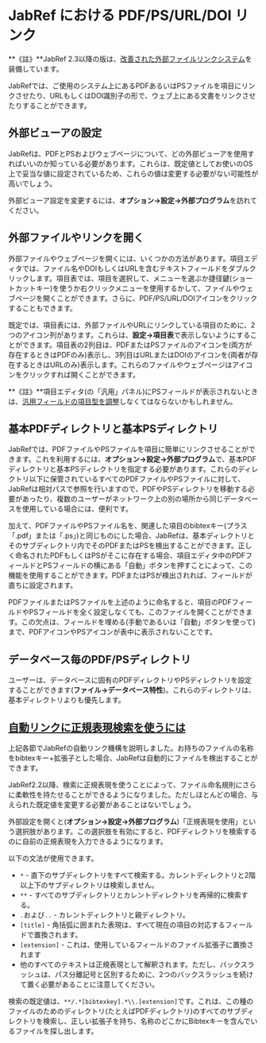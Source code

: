 # JabRef における PDF/PS/URL/DOI リンク

**《註》**JabRef 2.3以降の版は、[改善された外部ファイルリンクシステム](FileLinks.html)を装備しています。

JabRefでは、ご使用のシステム上にあるPDFあるいはPSファイルを項目にリンクさせたり、URLもしくはDOI識別子の形で、ウェブ上にある文書をリンクさせたりすることができます。

## 外部ビューアの設定

JabRefは、PDFとPSおよびウェブページについて、どの外部ビューアを使用すればいいのか知っている必要があります。これらは、既定値としてお使いのOS上で妥当な値に設定されているため、これらの値は変更する必要がない可能性が高いでしょう。

外部ビューア設定を変更するには、**オプション→設定→外部プログラム**を訪れてください。

## 外部ファイルやリンクを開く

外部ファイルやウェブページを開くには、いくつかの方法があります。項目エディタでは、ファイル名やDOIもしくはURLを含むテキストフィールドをダブルクリックします。項目表では、項目を選択して、メニューを選ぶか捷径鍵(ショートカットキー)を使うか右クリックメニューを使用するかして、ファイルやウェブページを開くことができます。さらに、PDF/PS/URL/DOIアイコンをクリックすることもできます。

既定では、項目表には、外部ファイルやURLにリンクしている項目のために、2つのアイコン列があります。これらは、**設定→項目表**で表示しないようにすることができます。項目表の2列目は、PDFまたはPSファイルのアイコンを(両方が存在するときはPDFのみ)表示し、3列目はURLまたはDOIのアイコンを(両者が存在するときはURLのみ)表示します。これらのファイルやウェブページはアイコンをクリックすれば開くことができます。

**《註》**項目エディタ(の「汎用」パネル)にPSフィールドが表示されないときは、[汎用フィールドの項目型を調整](GeneralFields.html)しなくてはならないかもしれません。

## 基本PDFディレクトリと基本PSディレクトリ

JabRefでは、PDFファイルやPSファイルを項目に簡単にリンクさせることができます。これを利用するには、**オプション→設定→外部プログラム**で、基本PDFディレクトリと基本PSディレクトリを指定する必要があります。これらのディレクトリ以下に保管されているすべてのPDFファイルやPSファイルに対して、JabRefは相対パスで参照を行いますので、PDFやPSディレクトリを移動する必要があったり、複数のユーザーがネットワーク上の別の場所から同じデータベースを使用している場合には、便利です。

加えて、PDFファイルやPSファイル名を、関連した項目のbibtexキー(プラス「.pdf」または「.ps」)と同じものにした場合、JabRefは、基本ディレクトリとそのサブディレクトリ内でそのPDFまたはPSを検出することができます。正しく命名されたPDFもしくはPSがそこに存在する場合、項目エディタ中のPDFフィールドとPSフィールドの横にある「自動」ボタンを押すことによって、この機能を使用することができます。PDFまたはPSが検出されれば、フィールドが直ちに設定されます。

PDFファイルまたはPSファイルを上述のように命名すると、項目のPDFフィールドやPSフィールドを全く設定しなくても、このファイルを開くことができます。この欠点は、フィールドを埋める(手動であるいは「自動」ボタンを使って)まで、PDFアイコンやPSアイコンが表中に表示されないことです。

## データベース毎のPDF/PSディレクトリ

ユーザーは、データベースに固有のPDFディレクトリやPSディレクトリを設定することができます(**ファイル→データベース特性**)。これらのディレクトリは、基本ディレクトリよりも優先します。

## <a href="" id="RegularExpressionSearch">自動リンクに正規表現検索を使うには</a>

上記各節でJabRefの自動リンク機構を説明しました。お持ちのファイルの名称をbibtexキー+拡張子とした場合、JabRefは自動的にファイルを検出することができます。

JabRef2.2以降、検索に正規表現を使うことによって、ファイル命名規則にさらに柔軟性を持たせることができるようになりました。ただしほとんどの場合、与えられた既定値を変更する必要があることはないでしょう。

外部設定を開くと(**オプション→設定→外部プログラム**)「正規表現を使用」という選択肢があります。この選択肢を有効にすると、PDFディレクトリを検索するのに自前の正規表現を入力できるようになります。

以下の文法が使用できます。

-   `*` - 直下のサブディレクトリをすべて検索する。カレントディレクトリと2階以上下のサブディレクトリは検索しません。
-   `**` - すべてのサブディレクトリとカレントディレクトリを再帰的に検索する。
-   `.`および`..` - カレントディレクトリと親ディレクトリ。
-   `[title]` - 角括弧に囲まれた表現は、すべて現在の項目の対応するフィールドで置換されます。
-   `[extension]` - これは、使用しているフィールドのファイル拡張子に置換されます
-   他のすべてのテキストは正規表現として解釈されます。ただし、バックスラッシュは、パス分離記号と区別するために、2つのバックスラッシュを続けて置く必要があることに注意してください。

検索の既定値は、`**/.*[bibtexkey].*\\.[extension]`です。これは、この種のファイルのためのディレクトリ(たとえばPDFディレクトリ)のすべてのサブディレクトリを検索し、正しい拡張子を持ち、名称のどこかにBibtexキーを含んでいるファイルを探し出します。
